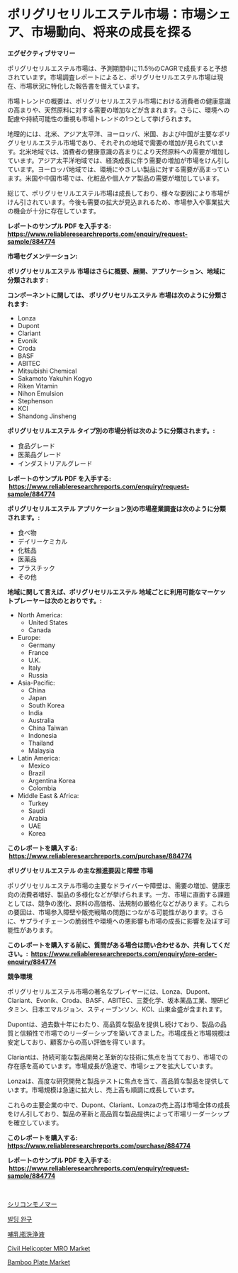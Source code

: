 <p><h1>ポリグリセリルエステル市場：市場シェア、市場動向、将来の成長を探る</h1></p><p><strong>エグゼクティブサマリー</strong></p>
<p><p>ポリグリセリルエステル市場は、予測期間中に11.5％のCAGRで成長すると予想されています。市場調査レポートによると、ポリグリセリルエステル市場は現在、市場状況に特化した報告書を備えています。</p><p>市場トレンドの概要は、ポリグリセリルエステル市場における消費者の健康意識の高まりや、天然原料に対する需要の増加などが含まれます。さらに、環境への配慮や持続可能性の重視も市場トレンドの1つとして挙げられます。</p><p>地理的には、北米、アジア太平洋、ヨーロッパ、米国、および中国が主要なポリグリセリルエステル市場であり、それぞれの地域で需要の増加が見られています。北米地域では、消費者の健康意識の高まりにより天然原料への需要が増加しています。アジア太平洋地域では、経済成長に伴う需要の増加が市場をけん引しています。ヨーロッパ地域では、環境にやさしい製品に対する需要が高まっています。米国や中国市場では、化粧品や個人ケア製品の需要が増加しています。</p><p>総じて、ポリグリセリルエステル市場は成長しており、様々な要因により市場がけん引されています。今後も需要の拡大が見込まれるため、市場参入や事業拡大の機会が十分に存在しています。</p></p>
<p><strong>レポートのサンプル PDF を入手する: <a href="https://www.reliableresearchreports.com/enquiry/request-sample/884774">https://www.reliableresearchreports.com/enquiry/request-sample/884774</a></strong></p>
<p><strong>市場セグメンテーション:</strong></p>
<p><strong> ポリグリセリルエステル 市場はさらに概要、展開、アプリケーション、地域に分類されます :</strong></p>
<p><strong>コンポーネントに関しては、 ポリグリセリルエステル 市場は次のように分類されます: &nbsp;</strong></p>
<p><ul><li>Lonza</li><li>Dupont</li><li>Clariant</li><li>Evonik</li><li>Croda</li><li>BASF</li><li>ABITEC</li><li>Mitsubishi Chemical</li><li>Sakamoto Yakuhin Kogyo</li><li>Riken Vitamin</li><li>Nihon Emulsion</li><li>Stephenson</li><li>KCI</li><li>Shandong Jinsheng</li></ul></p>
<p><strong> ポリグリセリルエステル タイプ別の市場分析は次のように分類されます。:</strong></p>
<p><ul><li>食品グレード</li><li>医薬品グレード</li><li>インダストリアルグレード</li></ul></p>
<p><strong>レポートのサンプル PDF を入手する: &nbsp;<a href="https://www.reliableresearchreports.com/enquiry/request-sample/884774">https://www.reliableresearchreports.com/enquiry/request-sample/884774</a></strong></p>
<p><strong> ポリグリセリルエステル アプリケーション別の市場産業調査は次のように分類されます。:</strong></p>
<p><ul><li>食べ物</li><li>デイリーケミカル</li><li>化粧品</li><li>医薬品</li><li>プラスチック</li><li>その他</li></ul></p>
<p><strong>地域に関して言えば、ポリグリセリルエステル 地域ごとに利用可能なマーケットプレーヤーは次のとおりです。:</strong></p>
<p><ul>
    <li>
        North America:
        <ul>
            <li>United States</li>
            <li>Canada</li>
        </ul>
    </li>
    <li>
        Europe:
        <ul>
            <li>Germany</li>
            <li>France</li>
            <li>U.K.</li>
            <li>Italy</li>
            <li>Russia</li>
        </ul>
    </li>
    <li>
        Asia-Pacific:
        <ul>
            <li>China</li>
            <li>Japan</li>
            <li>South Korea</li>
            <li>India</li>
            <li>Australia</li>
            <li>China Taiwan</li>
            <li>Indonesia</li>
            <li>Thailand</li>
            <li>Malaysia</li>
        </ul>
    </li>
    <li>
        Latin America:
        <ul>
            <li>Mexico</li>
            <li>Brazil</li>
            <li>Argentina Korea</li>
            <li>Colombia</li>
        </ul>
    </li>
    <li>
        Middle East & Africa:
        <ul>
            <li>Turkey</li>
            <li>Saudi</li>
            <li>Arabia</li>
            <li>UAE</li>
            <li>Korea</li>
        </ul>
    </li>
    </ul></p>
<p><strong>このレポートを購入する: &nbsp;<a href="https://www.reliableresearchreports.com/purchase/884774">https://www.reliableresearchreports.com/purchase/884774</a></strong></p>
<p><strong>ポリグリセリルエステル の主な推進要因と障壁 市場</strong></p>
<p><p>ポリグリセリルエステル市場の主要なドライバーや障壁は、需要の増加、健康志向の消費者嗜好、製品の多様化などが挙げられます。一方、市場に直面する課題としては、競争の激化、原料の高価格、法規制の厳格化などがあります。これらの要因は、市場参入障壁や販売戦略の問題につながる可能性があります。さらに、サプライチェーンの脆弱性や環境への悪影響も市場の成長に影響を及ぼす可能性があります。</p></p>
<p><strong>このレポートを購入する前に、質問がある場合は問い合わせるか、共有してください。:&nbsp; <a href="https://www.reliableresearchreports.com/enquiry/pre-order-enquiry/884774">https://www.reliableresearchreports.com/enquiry/pre-order-enquiry/884774</a></strong></p>
<p><strong>競争環境</strong></p>
<p><p>ポリグリセリルエステル市場の著名なプレイヤーには、Lonza、Dupont、Clariant、Evonik、Croda、BASF、ABITEC、三菱化学、坂本薬品工業、理研ビタミン、日本エマルジョン、スティーブンソン、KCI、山東金盛が含まれます。</p><p>Dupontは、過去数十年にわたり、高品質な製品を提供し続けており、製品の品質と信頼性で市場でのリーダーシップを築いてきました。市場成長と市場規模は安定しており、顧客からの高い評価を得ています。</p><p>Clariantは、持続可能な製品開発と革新的な技術に焦点を当てており、市場での存在感を高めています。市場成長が急速で、市場シェアを拡大しています。</p><p>Lonzaは、高度な研究開発と製品テストに焦点を当て、高品質な製品を提供しています。市場規模は急速に拡大し、売上高も順調に成長しています。</p><p>これらの主要企業の中で、Dupont、Clariant、Lonzaの売上高は市場全体の成長をけん引しており、製品の革新と高品質な製品提供によって市場リーダーシップを確立しています。</p></p>
<p><strong>このレポートを購入する: &nbsp; <a href="https://www.reliableresearchreports.com/purchase/884774">https://www.reliableresearchreports.com/purchase/884774</a></strong></p>
<p><strong>レポートのサンプル PDF を入手する: &nbsp;<a href="https://www.reliableresearchreports.com/enquiry/request-sample/884774">https://www.reliableresearchreports.com/enquiry/request-sample/884774</a></strong><strong></strong></p>
<p>&nbsp;</p>
<p><p><a href="https://medium.com/@verniebarton2023/%E3%82%B7%E3%83%AA%E3%82%B3%E3%83%BC%E3%83%B3%E3%83%A2%E3%83%8E%E3%83%9E%E3%83%BC%E3%83%9E%E3%83%BC%E3%82%B1%E3%83%83%E3%83%88%E3%81%AF-2031%E5%B9%B4%E3%81%BE%E3%81%A7%E3%81%AE%E5%B8%82%E5%A0%B4%E3%82%B7%E3%82%A7%E3%82%A2-%E3%82%B5%E3%82%A4%E3%82%BA-%E4%BA%88%E6%B8%AC%E3%81%95%E3%82%8C%E3%82%8B%E4%BA%88%E6%B8%AC%E3%81%AB%E7%84%A6%E7%82%B9%E3%82%92%E5%BD%93%E3%81%A6%E3%81%A6%E3%81%84%E3%81%BE%E3%81%99-577b74bf9226">シリコンモノマー</a></p><p><a href="https://medium.com/@trevorkruvalis5678/%EA%B1%B4%EB%AC%BC-%EC%9E%A5%EB%82%9C%EA%B0%90-%EC%8B%9C%EC%9E%A5-%ED%86%B5%EC%B0%B0-2024%EB%85%84%EB%B6%80%ED%84%B0-2031%EB%85%84%EA%B9%8C%EC%A7%80%EC%9D%98-%EC%8B%9C%EC%9E%A5-%EB%8F%99%ED%96%A5-%EC%84%B1%EC%9E%A5-%EC%98%88%EC%B8%A1-8b5425d15231">빌딩 완구</a></p><p><a href="https://github.com/lababdou/Market-Research-Report-List-3/blob/main/70540144990.md">哺乳瓶洗浄液</a></p><p><a href="https://issuu.com/reportprime-2/docs/civil-helicopter-mro-market-size-2030.pptx">Civil Helicopter MRO Market</a></p><p><a href="https://github.com/prosalinda88/Market-Research-Report-List-3/blob/main/bamboo-plate-market.md">Bamboo Plate Market</a></p></p>